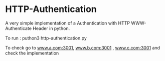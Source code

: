 # HTTP-Authentication

A very simple implementation of a Authentication with HTTP WWW-Authenticate Header in python.

To run : puthon3 http-authentication.py

To check go to www.a.com:3001, www.b.com:3001 , www.c.com:3001 and check the implementation
